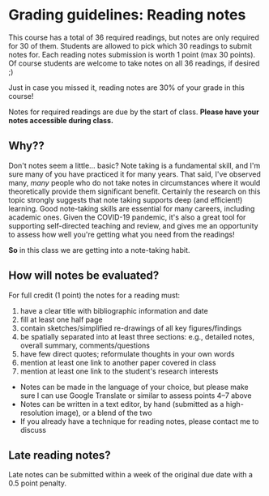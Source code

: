 # Grading guidelines: Reading notes

This course has a total of 36 required readings, but notes are only required for 30 of them. Students are allowed to pick which 30 readings to submit notes for. Each reading notes submission is worth 1 point (max 30 points). Of course students are welcome to take notes on all 36 readings, if desired ;)

Just in case you missed it, reading notes are 30% of your grade in this course!

Notes for required readings are due by the start of class. **Please have your notes accessible during class.**

## Why??
Don't notes seem a little... basic? Note taking is a fundamental skill, and I'm sure many of you have practiced it for many years. That said, I've observed many, _many_ people who do not take notes in circumstances where it would theoretically provide them significant benefit. Certainly the research on this topic strongly suggests that note taking supports deep (and efficient!) learning. Good note-taking skills are essential for many careers, including academic ones. Given the COVID-19 pandemic, it's also a great tool for supporting self-directed teaching and review, and gives me an opportunity to assess how well you're getting what you need from the readings!

**So** in this class we are getting into a note-taking habit.

## How will notes be evaluated?
For full credit (1 point) the notes for a reading must:

1. have a clear title with bibliographic information and date
2. fill at least one half page
3. contain sketches/simplified re-drawings of all key figures/findings
4. be spatially separated into at least three sections: e.g., detailed notes, overall summary, comments/questions
5. have few direct quotes; reformulate thoughts in your own words
6. mention at least one link to another paper covered in class
7. mention at least one link to the student's research interests

- Notes can be made in the language of your choice, but please make sure I can use Google Translate or similar to assess points 4–7 above
- Notes can be written in a text editor, by hand (submitted as a high-resolution image), or a blend of the two
- If you already have a technique for reading notes, please contact me to discuss

## Late reading notes?
Late notes can be submitted within a week of the original due date with a 0.5 point penalty.
